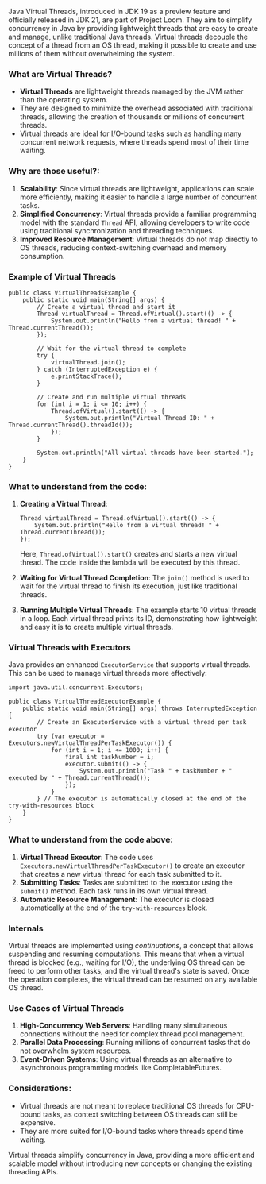 Java Virtual Threads, introduced in JDK 19 as a preview feature and officially released in JDK 21, are part of Project Loom. They aim to simplify concurrency in Java by providing lightweight threads that are easy to create and manage, unlike traditional Java threads. Virtual threads decouple the concept of a thread from an OS thread, making it possible to create and use millions of them without overwhelming the system.

### What are Virtual Threads?

- **Virtual Threads** are lightweight threads managed by the JVM rather than the operating system.
- They are designed to minimize the overhead associated with traditional threads, allowing the creation of thousands or millions of concurrent threads.
- Virtual threads are ideal for I/O-bound tasks such as handling many concurrent network requests, where threads spend most of their time waiting.

### Why are those useful?:

1.  **Scalability**: Since virtual threads are lightweight, applications can scale more efficiently, making it easier to handle a large number of concurrent tasks.
2.  **Simplified Concurrency**: Virtual threads provide a familiar programming model with the standard `Thread` API, allowing developers to write code using traditional synchronization and threading techniques.
3.  **Improved Resource Management**: Virtual threads do not map directly to OS threads, reducing context-switching overhead and memory consumption.

### Example of Virtual Threads

```
public class VirtualThreadsExample {
    public static void main(String[] args) {
        // Create a virtual thread and start it
        Thread virtualThread = Thread.ofVirtual().start(() -> {
            System.out.println("Hello from a virtual thread! " + Thread.currentThread());
        });

        // Wait for the virtual thread to complete
        try {
            virtualThread.join();
        } catch (InterruptedException e) {
            e.printStackTrace();
        }

        // Create and run multiple virtual threads
        for (int i = 1; i <= 10; i++) {
            Thread.ofVirtual().start(() -> {
                System.out.println("Virtual Thread ID: " + Thread.currentThread().threadId());
            });
        }

        System.out.println("All virtual threads have been started.");
    }
}

```

### What to understand from the code:

1.  **Creating a Virtual Thread**:

    ```
    Thread virtualThread = Thread.ofVirtual().start(() -> {
        System.out.println("Hello from a virtual thread! " + Thread.currentThread());
    });

    ```

    Here, `Thread.ofVirtual().start()` creates and starts a new virtual thread. The code inside the lambda will be executed by this thread.

2.  **Waiting for Virtual Thread Completion**: The `join()` method is used to wait for the virtual thread to finish its execution, just like traditional threads.
3.  **Running Multiple Virtual Threads**: The example starts 10 virtual threads in a loop. Each virtual thread prints its ID, demonstrating how lightweight and easy it is to create multiple virtual threads.

### Virtual Threads with Executors

Java provides an enhanced `ExecutorService` that supports virtual threads. This can be used to manage virtual threads more effectively:

```
import java.util.concurrent.Executors;

public class VirtualThreadExecutorExample {
    public static void main(String[] args) throws InterruptedException {
        // Create an ExecutorService with a virtual thread per task executor
        try (var executor = Executors.newVirtualThreadPerTaskExecutor()) {
            for (int i = 1; i <= 1000; i++) {
                final int taskNumber = i;
                executor.submit(() -> {
                    System.out.println("Task " + taskNumber + " executed by " + Thread.currentThread());
                });
            }
        } // The executor is automatically closed at the end of the try-with-resources block
    }
}

```

### What to understand from the code above:

1.  **Virtual Thread Executor**: The code uses `Executors.newVirtualThreadPerTaskExecutor()` to create an executor that creates a new virtual thread for each task submitted to it.
2.  **Submitting Tasks**: Tasks are submitted to the executor using the `submit()` method. Each task runs in its own virtual thread.
3.  **Automatic Resource Management**: The executor is closed automatically at the end of the `try-with-resources` block.

### Internals

Virtual threads are implemented using _continuations_, a concept that allows suspending and resuming computations. This means that when a virtual thread is blocked (e.g., waiting for I/O), the underlying OS thread can be freed to perform other tasks, and the virtual thread's state is saved. Once the operation completes, the virtual thread can be resumed on any available OS thread.

### Use Cases of Virtual Threads

1.  **High-Concurrency Web Servers**: Handling many simultaneous connections without the need for complex thread pool management.
2.  **Parallel Data Processing**: Running millions of concurrent tasks that do not overwhelm system resources.
3.  **Event-Driven Systems**: Using virtual threads as an alternative to asynchronous programming models like CompletableFutures.

### Considerations:

- Virtual threads are not meant to replace traditional OS threads for CPU-bound tasks, as context switching between OS threads can still be expensive.
- They are more suited for I/O-bound tasks where threads spend time waiting.

Virtual threads simplify concurrency in Java, providing a more efficient and scalable model without introducing new concepts or changing the existing threading APIs.
